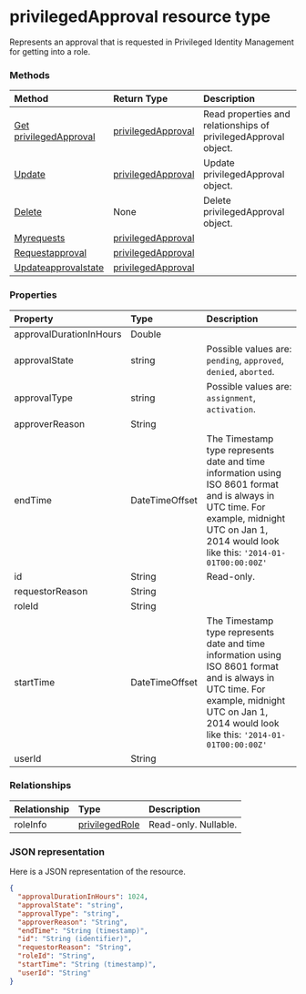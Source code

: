 # privilegedApproval resource type

Represents an approval that is requested in Privileged Identity Management for getting into a role.


### Methods

| Method		   | Return Type	|Description|
|:---------------|:--------|:----------|
|[Get privilegedApproval](../api/privilegedapproval_get.md) | [privilegedApproval](privilegedapproval.md) |Read properties and relationships of privilegedApproval object.|
|[Update](../api/privilegedapproval_update.md) | [privilegedApproval](privilegedapproval.md)	|Update privilegedApproval object. |
|[Delete](../api/privilegedapproval_delete.md) | None |Delete privilegedApproval object. |
|[Myrequests](../api/privilegedapproval_myrequests.md)|[privilegedApproval](privilegedapproval.md)||
|[Requestapproval](../api/privilegedapproval_requestapproval.md)|[privilegedApproval](privilegedapproval.md)||
|[Updateapprovalstate](../api/privilegedapproval_updateapprovalstate.md)|[privilegedApproval](privilegedapproval.md)||

### Properties
| Property	   | Type	|Description|
|:---------------|:--------|:----------|
|approvalDurationInHours|Double||
|approvalState|string| Possible values are: `pending`, `approved`, `denied`, `aborted`.|
|approvalType|string| Possible values are: `assignment`, `activation`.|
|approverReason|String||
|endTime|DateTimeOffset|The Timestamp type represents date and time information using ISO 8601 format and is always in UTC time. For example, midnight UTC on Jan 1, 2014 would look like this: `'2014-01-01T00:00:00Z'`|
|id|String| Read-only.|
|requestorReason|String||
|roleId|String||
|startTime|DateTimeOffset|The Timestamp type represents date and time information using ISO 8601 format and is always in UTC time. For example, midnight UTC on Jan 1, 2014 would look like this: `'2014-01-01T00:00:00Z'`|
|userId|String||

### Relationships
| Relationship | Type	|Description|
|:---------------|:--------|:----------|
|roleInfo|[privilegedRole](privilegedrole.md)| Read-only. Nullable.|

### JSON representation

Here is a JSON representation of the resource.

<!-- {
  "blockType": "resource",
  "optionalProperties": [

  ],
  "@odata.type": "microsoft.graph.privilegedApproval"
}-->

```json
{
  "approvalDurationInHours": 1024,
  "approvalState": "string",
  "approvalType": "string",
  "approverReason": "String",
  "endTime": "String (timestamp)",
  "id": "String (identifier)",
  "requestorReason": "String",
  "roleId": "String",
  "startTime": "String (timestamp)",
  "userId": "String"
}

```

<!-- uuid: 8fcb5dbc-d5aa-4681-8e31-b001d5168d79
2015-10-25 14:57:30 UTC -->
<!-- {
  "type": "#page.annotation",
  "description": "privilegedApproval resource",
  "keywords": "",
  "section": "documentation",
  "tocPath": ""
}-->